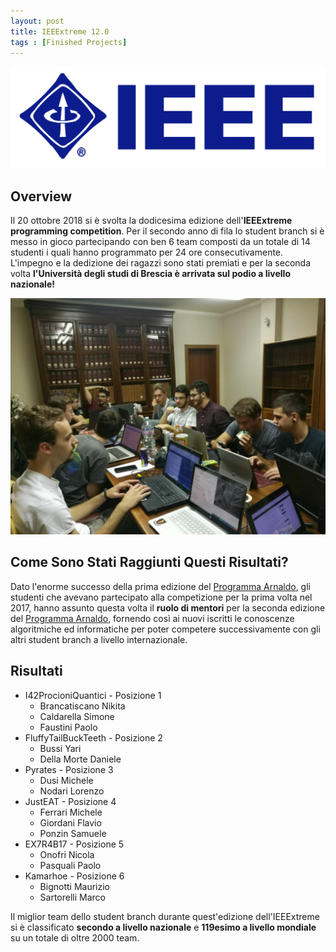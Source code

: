 ```yaml
---
layout: post
title: IEEExtreme 12.0
tags : [Finished Projects]
---
```


![Header](/images/header_ieeextreme12.jpg)


## Overview
Il 20 ottobre 2018 si è svolta la dodicesima edizione dell'**IEEExtreme programming competition**.
Per il secondo anno di fila lo student branch si è messo in gioco partecipando con ben 6 team composti da un totale di 14 studenti i quali hanno programmato per 24 ore consecutivamente.
L'impegno e la dedizione dei ragazzi sono stati premiati e per la seconda volta **l'Università degli studi di Brescia è arrivata sul podio a livello nazionale!**

![Image](/images/image_ieeextreme12.0.jpg)

## Come Sono Stati Raggiunti Questi Risultati?
Dato l'enorme successo della prima edizione del [Programma Arnaldo](https://ieee-brescia.github.io/programma_arnaldo/), gli studenti che avevano partecipato alla competizione per la prima volta nel 2017, hanno assunto questa volta il **ruolo di mentori** per la seconda edizione del [Programma Arnaldo](https://ieee-brescia.github.io/programma_arnaldo/), fornendo così ai nuovi iscritti le conoscenze algoritmiche ed informatiche per poter competere successivamente con gli altri student branch a livello internazionale.

## Risultati

* I42ProcioniQuantici - Posizione 1
  * Brancatiscano Nikita
  * Caldarella Simone
  * Faustini Paolo
* FluffyTailBuckTeeth - Posizione 2
  * Bussi Yari
  * Della Morte Daniele
* Pyrates - Posizione 3
  * Dusi Michele
  * Nodari Lorenzo
* JustEAT - Posizione 4
  * Ferrari Michele
  * Giordani Flavio
  * Ponzin Samuele
* EX7R4B17 - Posizione 5
  * Onofri Nicola
  * Pasquali Paolo
* Kamarhoe - Posizione 6
  * Bignotti Maurizio
  * Sartorelli Marco 

Il miglior team dello student branch durante quest'edizione dell'IEEExtreme si è classificato **secondo a livello nazionale** e **119esimo a livello mondiale** su un totale di oltre 2000 team.



